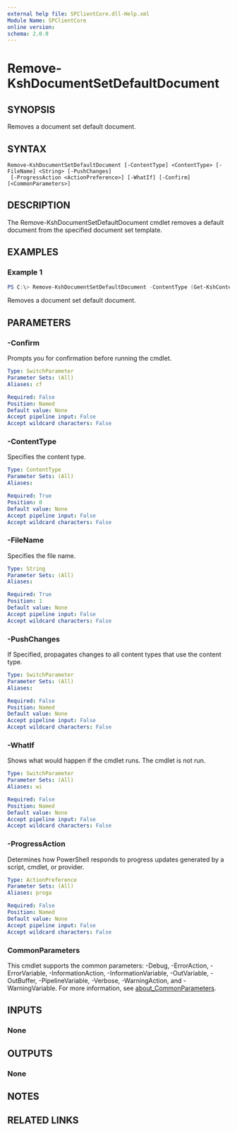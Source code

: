 ```yaml
---
external help file: SPClientCore.dll-Help.xml
Module Name: SPClientCore
online version:
schema: 2.0.0
---
```


# Remove-KshDocumentSetDefaultDocument

## SYNOPSIS
Removes a document set default document.

## SYNTAX

```
Remove-KshDocumentSetDefaultDocument [-ContentType] <ContentType> [-FileName] <String> [-PushChanges]
 [-ProgressAction <ActionPreference>] [-WhatIf] [-Confirm] [<CommonParameters>]
```

## DESCRIPTION
The Remove-KshDocumentSetDefaultDocument cmdlet removes a default document from the specified document set template.

## EXAMPLES

### Example 1
```powershell
PS C:\> Remove-KshDocumentSetDefaultDocument -ContentType (Get-KshContentType -ContentTypeId '0x0120D5200014BC33BECFD5C340922C6D6CECC7830D') -FileName 'README.txt' -PushChanges
```

Removes a document set default document.

## PARAMETERS

### -Confirm
Prompts you for confirmation before running the cmdlet.

```yaml
Type: SwitchParameter
Parameter Sets: (All)
Aliases: cf

Required: False
Position: Named
Default value: None
Accept pipeline input: False
Accept wildcard characters: False
```

### -ContentType
Specifies the content type.

```yaml
Type: ContentType
Parameter Sets: (All)
Aliases:

Required: True
Position: 0
Default value: None
Accept pipeline input: False
Accept wildcard characters: False
```

### -FileName
Specifies the file name.

```yaml
Type: String
Parameter Sets: (All)
Aliases:

Required: True
Position: 1
Default value: None
Accept pipeline input: False
Accept wildcard characters: False
```

### -PushChanges
If Specified, propagates changes to all content types that use the content type.

```yaml
Type: SwitchParameter
Parameter Sets: (All)
Aliases:

Required: False
Position: Named
Default value: None
Accept pipeline input: False
Accept wildcard characters: False
```

### -WhatIf
Shows what would happen if the cmdlet runs. The cmdlet is not run.

```yaml
Type: SwitchParameter
Parameter Sets: (All)
Aliases: wi

Required: False
Position: Named
Default value: None
Accept pipeline input: False
Accept wildcard characters: False
```

### -ProgressAction
Determines how PowerShell responds to progress updates generated by a script, cmdlet, or provider.

```yaml
Type: ActionPreference
Parameter Sets: (All)
Aliases: proga

Required: False
Position: Named
Default value: None
Accept pipeline input: False
Accept wildcard characters: False
```

### CommonParameters
This cmdlet supports the common parameters: -Debug, -ErrorAction, -ErrorVariable, -InformationAction, -InformationVariable, -OutVariable, -OutBuffer, -PipelineVariable, -Verbose, -WarningAction, and -WarningVariable. For more information, see [about_CommonParameters](http://go.microsoft.com/fwlink/?LinkID=113216).

## INPUTS

### None

## OUTPUTS

### None

## NOTES

## RELATED LINKS
